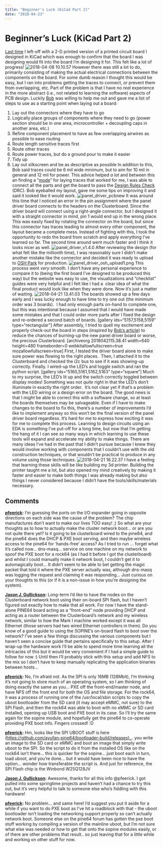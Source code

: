 ```yaml
---
title: "Beginner's Luck (KiCad Part 2)"
date: "2018-04-23"
---
```


<div class="content">
<h1 id="beginner-s-luck-kicad-part-2">Beginner’s Luck (KiCad Part 2)</h1>
<p><a href="https://jjg.2soc.net/2018/04/09/its-time-for-me-to-kicad/" target="_blank">Last time</a> I left-off with a 2-D printed version of a printed circuit board I designed in KiCad which was enough to confirm that the board I was designing would fit into the board I’m designing it for. This felt like a lot of progress! <img alt="2018-04-08 10.10.57" src="/wp/2018/04/2018-04-08-10-10-57.jpg"/> However there was still a lot to do, primarily consisting of making the actual electrical connections between the components on the board. For some dumb reason I thought this would be easy, but I ran into problems getting the traces to connect, or prevent them from overlapping, etc. Part of the problem is that I have no <em>real</em> experience in the more abstract (i.e., not related to learning the software) aspects of PCB design. Luckily <a href="https://hackaday.com/author/bobbaddeley/" target="_blank">Bob</a> was willing to help me out and gave me a list of steps to use as a starting point when laying out a board:</p>
<ol>
<li>Lay out the connectors where they have to go</li>
<li>Logically place groups of components where they need to go (power section should be in one area, microcontroller + decoupling caps in another area, etc.)</li>
<li>Refine component placement to have as few overlapping airwires as possible to ease routing</li>
<li>Route length sensitive traces first</li>
<li>Route other traces</li>
<li>Route power traces, but do a ground pour to make it easier</li>
<li>Tidy up</li>
<li>Lay out silkscreen and be as descriptive as possible
In addition to this, Bob said traces could be 6 mil wide minimum, but to aim for 10 mil in general and 12 mil for power. This advice helped <em>a lot</em> and between this an finding a “<a href="http://docs.kicad-pcb.org/stable/en/pcbnew.html#_interactive_router" target="_blank">mode</a>” for laying traces that worked for me, I was able to connect all the parts and get the board to pass the <a href="http://docs.kicad-pcb.org/stable/en/pcbnew.html#_final_drc_test" target="_blank">Design Rules Check</a> (DRC). Bob eyeballed my layout, gave me some tips on improving it and said it looked like it would work. <img alt="panel_driver_pcbnew" src="/wp/2018/04/panel_driver_pcbnew.png"/> It was around this time that I noticed an error in the pin assignment where the panel driver board connects to the headers on the Clusterboard. Since the driver board will connect using a right-angle connector, but I designed it with a straight connector in mind, pin 1 would end up in the wrong place. This was easily fixed by rotating the connector on the board, but since this connector has traces leading to almost every other component, the layout became a complete mess. Instead of fighting with this, I took the opportunity to redo the board from scratch and apply everything I’ve learned so far. The second time around went much faster and I think it looks nicer as well. <img alt="panel_driver_v1.4.0" src="/wp/2018/04/panel_driver_v1-4-0.png"/> After reviewing the design (for what felt like the millionth time), I was reasonably sure I didn’t make another mistake like the connector and decided it was ready to upload to <a href="https://oshpark.com/" target="_blank">OSH Park</a> for production. <img alt="panel_driver_osh_upload1.png" src="/wp/2018/04/panel_driver_osh_upload1-e1524500820364.png"/> This process went <em>very</em> smooth. I don’t have any personal experience to compare it to (being the first board I’ve designed to be produced this way) but the website was easy to use, the visualizations and “checklist” guides were very helpful and I felt like I had a  clear idea of what the final product would look like when they were done. Now it’s just a matter of waiting. <img alt="2018-04-21 13.41.03" src="/wp/2018/04/2018-04-21-13-41-03.jpg"/> The boards showed up a few days early and I was lucky enough to have time to try one out (the minimum order was 3 boards).  I had only enough parts on-hand to complete one, but this was intentional because I assumed that I would have made some mistakes and that I could order more parts after I fixed the design and re-ordered a second batch of boards. [gallery ids=“5157,5158,5159” type=“rectangular”] After assembly, I tried to quell my excitement and properly check-out the board in steps (inspired by <a href="https://hackaday.com/2016/06/29/tools-of-the-trade-inspection/" target="_blank">Bob’s article</a>) to reduce the chances of burning-up the new panel driver board or worse, the precious Clusterboard. [archiveorg 2018042115.38.41 width=640 height=480 frameborder=0 webkitallowfullscreen=true mozallowfullscreen=true] First, I tested the driver board alone to make sure power was flowing to the right places.  Then, I attached it to the Clusterboard and checked the i2c bus to see if it was showing-up correctly. Finally. I wired-up the LED’s and toggle switch and ran the python script. [gallery ids=“5160,5161,5162,5163” type=“square”] Much to my surprise, the LED’s lit up and the switch correctly toggled between display modes! Something was not <em>quite</em> right in that the LED’s don’t illuminate in exactly the right order.  It’s not clear yet if that’s a problem with the LED wiring or a design error on the board. The good news is that I <em>might</em> be able to correct this with a software change, so at least the boards themselves may be salvageable. Even if I have to make changes to the board to fix this, there’s a number of improvements I’d like to implement anyway so this won’t be the final version of the panel driver board regardless. It’s hard for me to express how exciting it was for me to complete this process. Learning to design circuits using an EDA is something I’ve put-off for a long time, but now that I’m getting the hang of it I can see so many ways in which learning to use these tools will expand and accelerate my ability to make things. There are many ideas I’ve had in the past that I didn’t pursue because I knew they would involve working with components that I couldn’t use with the old construction techniques, or that wouldn’t be practical to produce in any volume using those techniques. <img alt="2018-04-21 16.22.37" src="/wp/2018/04/2018-04-21-16-22-37.jpg"/> I have a feeling that learning these skills will be like building my 3d printer. Building the printer taught me a lot, but also opened my mind creatively by making it faster and easier to make both things I was already making but also things I never considered because I didn’t have the tools/skills/materials necessary.</li>
</ol>
<h2 id="comments">Comments</h2>
<p><strong><a href="#154" title="2018-04-28 04:37:26">pfeerick</a>:</strong> I’m guessing the ports on the I/O expander going in opposite directions on each side was the cause of the problem? The chip manufactures don’t want to make our lives TOO easy! ;) So what are your thoughts as to how to actually make the cluster network boot… or are you not quite there yet? Is it going to be clusterboard wired to the pine64, and the pine64 does the DHCP &amp; PXE boot serving, and then maybe wireless access to the pine64 for ‘hands-free’ access? As I tried to run … forget what it’s called now… dns-masq… service on one machine on my network to spoof the PXE boot for a rock64 (as I had it before I got the clusterboard) and whilst I could manually make it network boot, I couldn’t get it to automagically boot… It didn’t seem to be able to bet getting the magic packet that told it where the PXE server actually was, although dns-masq was logging the request and claiming it was responding… Just curious on your thoughts to this (or if it is a non-issue in how you’re designing the system).</p>
<p><strong><a href="#155" title="2018-04-28 09:28:37">Jason J. Gullickson</a>:</strong> Long-term I’d like to have the nodes on the Clusterboard network boot using their on-board SPI flash, but I haven’t figured out exactly how to make that all work. For now I have the stand-alone PINE64 board acting as a “front-end” node providing DHCP and acting as a router between the Clusterboard’s network and my wireless network, similar to how the Mark I machine worked except it was all Ethernet (those servers had two wired Ethernet controllers in them). Do you know of a good guide to using the SOPINE’s on-board flash to boot over the network? I’ve seen a few things discussing the various components but I haven’t seen a concise guide that pertains specifically to this setup. After I wrap-up the hardware work I’ll be able to spend more time learning all the intricacies of this but it would be very convenient if I had a simple guide to follow for now :) Until then I’ll probably stick with this setup and add NFS to the mix so I don’t have to keep manually replicating the application binaries between hosts…</p>
<p><strong><a href="#156" title="2018-04-28 22:58:43">pfeerick</a>:</strong> No, I’m afraid not. As the SPI is only 16MB (128Mbit), I’m thinking it’s not going to store much of an operating system, so I am thinking of doing exactly the same as you… PXE off the front-end/master node, and have NFS off the front end for both the OS and file storage. For the rock64, it was a process of running one of the /usr/local/sbin scripts to copy the uboot bootloader from the SD card (it may accept eMMC, not sure) to the SPI Flash, and then the rock64 was able to boot with no eMMC or SD card installed, opening up USB boot and PXE boot in its case. So I’ll try the same again for the sopine module, and hopefully get the pine64 to co-operate providing PXE boot info. Fingers crossed! :D</p>
<p><strong><a href="#157" title="2018-04-28 23:07:18">pfeerick</a>:</strong> Hm, looks like the SPI UBOOT stuff is here (<a href="https://github.com/ayufan-pine64/bootloader-build/releases).." target="_blank">https://github.com/ayufan-pine64/bootloader-build/releases)..</a>. you write an image to the SD card or eMMC and boot an image that simply write uboot to the SPI. So the script to do it from the installed OS like on the rock64 isn’t there… this is quicker for the sopine… just boot each in turn, load uboot, and you’re done… but it would have been nice to have the option… wonder how transferable the script is. And just for reference, the SPI Flash chip is the Winbond W25Q128JV</p>
<p><strong><a href="#161" title="2018-05-18 09:33:18">Jason J. Gullickson</a>:</strong> Awesome, thanks for all this info @pfeerick. I got pulled into some springtime projects and haven’t had a chance to try this out, but it’s very helpful to talk to someone else who’s fiddling with this hardware!</p>
<p><strong><a href="#162" title="2018-05-18 17:43:19">pfeerick</a>:</strong> No problem… and same here! I’d suggest you put it aside for a while if you want to do PXE boot as I’ve hit a roadblock with that - the uboot bootloader isn’t loading the networking support properly so can’t actually network boot. Someone else on the pine64 forum has gotten the pxe boot stuff working by compiling a version of the mainline uboot, but I’m not sure what else was needed or how to get that onto the sopine modules easily, or of there are other problems that result.. so just leaving that for a little while and working on other stuff for now.</p>
</div>
